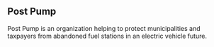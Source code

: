## Post Pump

Post Pump is an organization helping to protect municipalities and taxpayers from abandoned fuel stations in an electric vehicle future.
